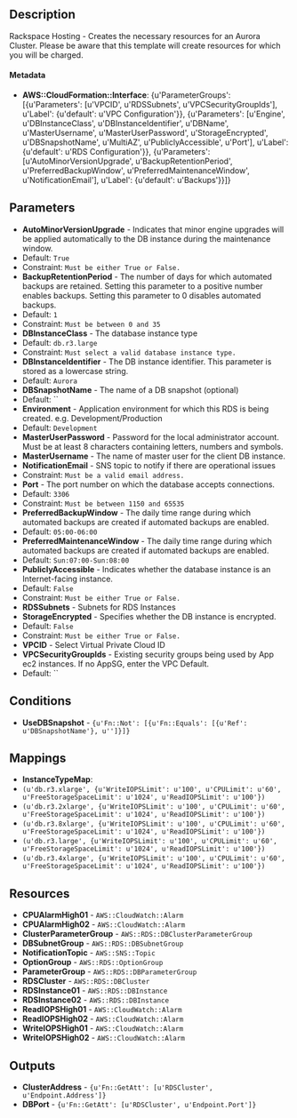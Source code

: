 
## Description

Rackspace Hosting - Creates the necessary resources for an Aurora Cluster. Please be aware that this template will create resources for which you will be charged.

#### Metadata

 * **AWS::CloudFormation::Interface**: {u'ParameterGroups': [{u'Parameters': [u'VPCID', u'RDSSubnets', u'VPCSecurityGroupIds'], u'Label': {u'default': u'VPC Configuration'}}, {u'Parameters': [u'Engine', u'DBInstanceClass', u'DBInstanceIdentifier', u'DBName', u'MasterUsername', u'MasterUserPassword', u'StorageEncrypted', u'DBSnapshotName', u'MultiAZ', u'PubliclyAccessible', u'Port'], u'Label': {u'default': u'RDS Configuration'}}, {u'Parameters': [u'AutoMinorVersionUpgrade', u'BackupRetentionPeriod', u'PreferredBackupWindow', u'PreferredMaintenanceWindow', u'NotificationEmail'], u'Label': {u'default': u'Backups'}}]}

## Parameters

 * **AutoMinorVersionUpgrade** - Indicates that minor engine upgrades will be applied automatically to the DB instance during the maintenance window.
  * Default: `True`
  * Constraint: `Must be either True or False.`
 * **BackupRetentionPeriod** - The number of days for which automated backups are retained. Setting this parameter to a positive number enables backups. Setting this parameter to 0 disables automated backups.
  * Default: `1`
  * Constraint: `Must be between 0 and 35`
 * **DBInstanceClass** - The database instance type
  * Default: `db.r3.large`
  * Constraint: `Must select a valid database instance type.`
 * **DBInstanceIdentifier** - The DB instance identifier. This parameter is stored as a lowercase string.
  * Default: `Aurora`
 * **DBSnapshotName** - The name of a DB snapshot (optional)
  * Default: ``
 * **Environment** - Application environment for which this RDS is being created. e.g. Development/Production
  * Default: `Development`
 * **MasterUserPassword** - Password for the local administrator account. Must be at least 8 characters containing letters, numbers and symbols.
 * **MasterUsername** - The name of master user for the client DB instance.
 * **NotificationEmail** - SNS topic to notify if there are operational issues
  * Constraint: `Must be a valid email address.`
 * **Port** - The port number on which the database accepts connections.
  * Default: `3306`
  * Constraint: `Must be between 1150 and 65535`
 * **PreferredBackupWindow** - The daily time range during which automated backups are created if automated backups are enabled.
  * Default: `05:00-06:00`
 * **PreferredMaintenanceWindow** - The daily time range during which automated backups are created if automated backups are enabled.
  * Default: `Sun:07:00-Sun:08:00`
 * **PubliclyAccessible** - Indicates whether the database instance is an Internet-facing instance.
  * Default: `False`
  * Constraint: `Must be either True or False.`
 * **RDSSubnets** - Subnets for RDS Instances
 * **StorageEncrypted** - Specifies whether the DB instance is encrypted.
  * Default: `False`
  * Constraint: `Must be either True or False.`
 * **VPCID** - Select Virtual Private Cloud ID
 * **VPCSecurityGroupIds** - Existing security groups being used by App ec2 instances. If no AppSG, enter the VPC Default.
  * Default: ``

## Conditions

 * **UseDBSnapshot** - `{u'Fn::Not': [{u'Fn::Equals': [{u'Ref': u'DBSnapshotName'}, u'']}]}`

## Mappings

 * **InstanceTypeMap**:
  * `(u'db.r3.xlarge', {u'WriteIOPSLimit': u'100', u'CPULimit': u'60', u'FreeStorageSpaceLimit': u'1024', u'ReadIOPSLimit': u'100'})`
  * `(u'db.r3.2xlarge', {u'WriteIOPSLimit': u'100', u'CPULimit': u'60', u'FreeStorageSpaceLimit': u'1024', u'ReadIOPSLimit': u'100'})`
  * `(u'db.r3.8xlarge', {u'WriteIOPSLimit': u'100', u'CPULimit': u'60', u'FreeStorageSpaceLimit': u'1024', u'ReadIOPSLimit': u'100'})`
  * `(u'db.r3.large', {u'WriteIOPSLimit': u'100', u'CPULimit': u'60', u'FreeStorageSpaceLimit': u'1024', u'ReadIOPSLimit': u'100'})`
  * `(u'db.r3.4xlarge', {u'WriteIOPSLimit': u'100', u'CPULimit': u'60', u'FreeStorageSpaceLimit': u'1024', u'ReadIOPSLimit': u'100'})`

## Resources

 * **CPUAlarmHigh01** - `AWS::CloudWatch::Alarm`
 * **CPUAlarmHigh02** - `AWS::CloudWatch::Alarm`
 * **ClusterParameterGroup** - `AWS::RDS::DBClusterParameterGroup`
 * **DBSubnetGroup** - `AWS::RDS::DBSubnetGroup`
 * **NotificationTopic** - `AWS::SNS::Topic`
 * **OptionGroup** - `AWS::RDS::OptionGroup`
 * **ParameterGroup** - `AWS::RDS::DBParameterGroup`
 * **RDSCluster** - `AWS::RDS::DBCluster`
 * **RDSInstance01** - `AWS::RDS::DBInstance`
 * **RDSInstance02** - `AWS::RDS::DBInstance`
 * **ReadIOPSHigh01** - `AWS::CloudWatch::Alarm`
 * **ReadIOPSHigh02** - `AWS::CloudWatch::Alarm`
 * **WriteIOPSHigh01** - `AWS::CloudWatch::Alarm`
 * **WriteIOPSHigh02** - `AWS::CloudWatch::Alarm`

## Outputs

 * **ClusterAddress** - `{u'Fn::GetAtt': [u'RDSCluster', u'Endpoint.Address']}`
 * **DBPort** - `{u'Fn::GetAtt': [u'RDSCluster', u'Endpoint.Port']}`